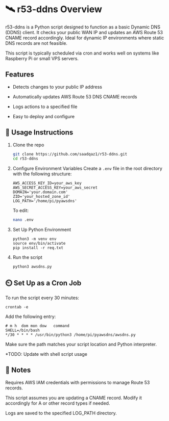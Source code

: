 # 🛰️ r53-ddns Overview
r53-ddns is a Python script designed to function as a basic Dynamic DNS (DDNS) client. It checks your public WAN IP and updates an AWS Route 53 CNAME record accordingly. Ideal for dynamic IP environments where static DNS records are not feasible.

This script is typically scheduled via cron and works well on systems like Raspberry Pi or small VPS servers.

## Features
- Detects changes to your public IP address

- Automatically updates AWS Route 53 DNS CNAME records

- Logs actions to a specified file

- Easy to deploy and configure

## 🚀 Usage Instructions

1. Clone the repo
    ```bash
    git clone https://github.com/saadqaz1/r53-ddns.git
    cd r53-ddns
    ```

2. Configure Environment Variables
    Create a `.env` file in the root directory with the following structure:
    ```.env
    AWS_ACCESS_KEY_ID=your_aws_key
    AWS_SECRET_ACCESS_KEY=your_aws_secret
    DOMAIN='your.domain.com'
    ZID='your_hosted_zone_id'
    LOG_PATH='/home/pi/pyawsdns'
    ```
    To edit:
    ```bash
    nano .env
    ```
3. Set Up Python Environment
    ```
    python3 -m venv env
    source env/bin/activate
    pip install -r req.txt
    ```

4. Run the script
    ```
    python3 awsdns.py
    ```

## ⏲️ Set Up as a Cron Job
To run the script every 30 minutes:

```
crontab -e
```

Add the following entry:
```
# m h  dom mon dow   command
SHELL=/bin/bash
*/30 * * * * /usr/bin/python3 /home/pi/pyawsdns/awsdns.py
```
Make sure the path matches your script location and Python interpreter.

*TODO: Update with shell script usage

## 📝 Notes
Requires AWS IAM credentials with permissions to manage Route 53 records.

This script assumes you are updating a CNAME record. Modify it accordingly for A or other record types if needed.

Logs are saved to the specified LOG_PATH directory.
